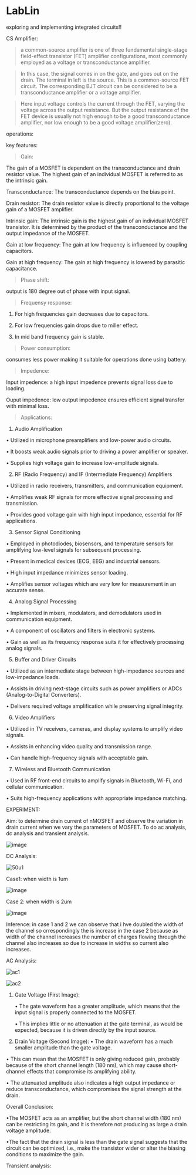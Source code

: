 # LabLin
exploring and implementing integrated circuits!!


CS Amplifier:

> a common-source amplifier is one of three fundamental single-stage field-effect transistor (FET) amplifier configurations, most commonly employed as a voltage or transconductance amplifier. 

>In this case, the signal comes in on the gate, and goes out on the drain. The terminal in left is the source. This is a common-source FET circuit. The corresponding BJT circuit can be considered to be a transconductance amplifier or a voltage amplifier.

>Here input voltage controls the current through the FET, varying the voltage across the output resistance. But the output resistance of the FET device is usually not high enough to be a good transconductance amplifier, nor low enough to be a good voltage amplifier(zero).

operations:








key features:

>Gain:

The gain of a MOSFET is dependent on the transconductance and drain resistor value. The highest gain of an individual MOSFET is referred to as the intrinsic gain.

  Transconductance: The transconductance depends on the bias point.

  Drain resistor: The drain resistor value is directly proportional to the voltage gain of a MOSFET amplifier.

  Intrinsic gain: The intrinsic gain is the highest gain of an individual MOSFET transistor. It is determined by the 
  product of the transconductance and the output impedance of the MOSFET.

  Gain at low frequency: The gain at low frequency is influenced by coupling capacitors.

  Gain at high frequency: The gain at high frequency is lowered by parasitic capacitance.


>Phase shift:

 output is 180 degree out of phase with input signal.


>Frequensy response:

   1. For high frequencies gain decreases due to capacitors.
     
   2. For low frequencies gain drops due to miller effect.
     
   3. In mid band frequency gain is stable.


>Power consumption:

 consumes less power making it suitable for operations done using battery.


>Impedence:

 Input impedence: a high input impedence prevents signal loss due to loading.
 
 Ouput impedence: low output impedence ensures efficient signal transfer with minimal loss.     


 >Applications:

1. Audio Amplification
   
 • Utilized in microphone preamplifiers and low-power audio circuits.
 
 • It boosts weak audio signals prior to driving a power amplifier or speaker.
 
 • Supplies high voltage gain to increase low-amplitude signals.

2. RF (Radio Frequency) and IF (Intermediate Frequency) Amplifiers
   
• Utilized in radio receivers, transmitters, and communication equipment.

• Amplifies weak RF signals for more effective signal processing and transmission.

• Provides good voltage gain with high input impedance, essential for RF applications.

3. Sensor Signal Conditioning
   
• Employed in photodiodes, biosensors, and temperature sensors for amplifying low-level signals for subsequent processing.

• Present in medical devices (ECG, EEG) and industrial sensors.

• High input impedance minimizes sensor loading.

• Amplifies sensor voltages which are very low for measurement in an accurate sense.

4. Analog Signal Processing
   
• Implemented in mixers, modulators, and demodulators used in communication equipment.

• A component of oscillators and filters in electronic systems.

• Gain as well as its frequency response suits it for effectively processing analog signals.

5. Buffer and Driver Circuits
    
• Utilized as an intermediate stage between high-impedance sources and low-impedance loads.

• Assists in driving next-stage circuits such as power amplifiers or ADCs (Analog-to-Digital Converters).

• Delivers required voltage amplification while preserving signal integrity.

6. Video Amplifiers
    
• Utilized in TV receivers, cameras, and display systems to amplify video signals.

• Assists in enhancing video quality and transmission range.

• Can handle high-frequency signals with acceptable gain.

7. Wireless and Bluetooth Communication

• Used in RF front-end circuits to amplify signals in Bluetooth, Wi-Fi, and cellular communication.

• Suits high-frequency applications with appropriate impedance matching.


 EXPERIMENT:

 Aim: to determine drain current of nMOSFET and observe the variation in drain current when we vary the parameters of 
 MOSFET. To do ac analysis, dc analysis and transient analysis.


 ![image](https://github.com/user-attachments/assets/0d2cb143-3bd1-4c14-8f5b-b1832e03a15a)

 DC Analysis:


 ![50u1](https://github.com/user-attachments/assets/7c6236de-3033-4662-93a8-1b70c9445484)

 Case1: when width is 1um
 
 ![image](https://github.com/user-attachments/assets/1bb1700f-2620-4496-b4f1-09166ae987a0)

 Case 2: when width is 2um

![image](https://github.com/user-attachments/assets/4aaf273d-1243-49f1-81f6-0390d42f7f90)


 Inference: in case 1 and 2 we can observe that i hve doubled the width of the channel so crrespondingly the is increase in the case 2 because as width of the channel increases the number of charges flowing through the channel also increases so due to increase in widths so current also increases.
 

 AC Analysis:

 ![ac1](https://github.com/user-attachments/assets/bb3d24dd-9a0c-44a9-9a90-9218c14f67cd)
 

 ![ac2](https://github.com/user-attachments/assets/60360546-f4c2-46c3-908d-f3ee1b2903bb)

1. Gate Voltage (First Image):
   
	•	The gate waveform has a greater amplitude, which means that the input signal is properly connected to the MOSFET.

	•	This implies little or no attenuation at the gate terminal, as would be expected, because it is driven directly by the input source.

2. Drain Voltage (Second Image):
•	The drain waveform has a much smaller amplitude than the gate voltage.

• This can mean that the MOSFET is only giving reduced gain, probably because of the short  channel length (180 nm), which may cause short-channel effects that compromise its amplifying ability.

• The attenuated amplitude also indicates a high output impedance or reduce transconductance, which compromises the signal strength at the drain.

Overall Conclusion:

•The MOSFET acts as an amplifier, but the short channel width (180 nm) can be restricting its gain, and it is therefore not producing as large a drain voltage amplitude.

•The fact that the drain signal is less than the gate signal suggests that the circuit can be optimized, i.e., make the transistor wider or alter the biasing conditions to maximize the gain. 


 Transient analysis:





 




 
 

     
     
     


